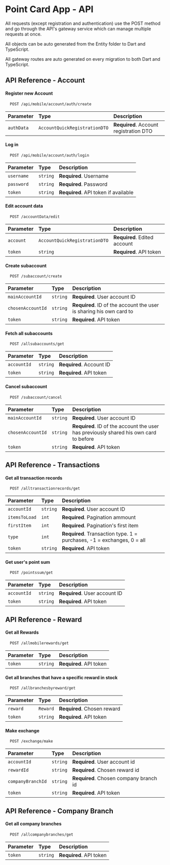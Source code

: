 #  Point Card App - API

All requests (except registration and authentication) use the POST method and go through the API's gateway service which can manage multiple requests at once.

All objects can be auto generated from the Entity folder to Dart and TypeScript. 

All gateway routes are auto generated on every migration to both Dart and TypeScript.

## API Reference - Account

#### Register new Account

```http
  POST /api/mobile/account/auth/create
```

| Parameter | Type     | Description                |
| :-------- | :------- | :------------------------- |
| `authData` | `AccountQuickRegistrationDTO` | **Required**. Account registration DTO |

#### Log in

```http
  POST /api/mobile/account/auth/login
```

| Parameter | Type     | Description                       |
| :-------- | :------- | :-------------------------------- |
| `username` | `string` | **Required**. Username |
| `password` | `string` | **Required**. Password |
| `token` | `string` | **Required**. API token if available |


#### Edit account data

```http
  POST /accountData/edit
```

| Parameter | Type     | Description                       |
| :-------- | :------- | :-------------------------------- |
| `account` | `AccountQuickRegistrationDTO` | **Required**. Edited account |
| `token` | `string` | **Required**. API token |


#### Create subaccount

```http
  POST /subaccount/create
```

| Parameter | Type     | Description                       |
| :-------- | :------- | :-------------------------------- |
| `mainAccountId` | `string` | **Required**. User account ID |
| `chosenAccountId` | `string` | **Required**. ID of the account the user is sharing his own card to |
| `token` | `string` | **Required**. API token |


#### Fetch all subaccounts

```http
  POST /allsubaccounts/get
```

| Parameter | Type     | Description                       |
| :-------- | :------- | :-------------------------------- |
| `accountId` | `string` | **Required**. Account ID |
| `token` | `string` | **Required**. API token |


#### Cancel subaccount

```http
  POST /subaccount/cancel
```

| Parameter | Type     | Description                       |
| :-------- | :------- | :-------------------------------- |
| `mainAccountId` | `string` | **Required**. User account ID |
| `chosenAccountId` | `string` | **Required**. ID of the account the user has previously shared his own card to before |
| `token` | `string` | **Required**. API token |

## API Reference - Transactions

#### Get all transaction records

```http
  POST /alltransactionrecords/get
```

| Parameter | Type     | Description                       |
| :-------- | :------- | :-------------------------------- |
| `accountId` | `string` | **Required**. User account ID |
| `itemsToLoad` | `int` | **Required**. Pagination ammount |
| `firstItem` | `int` | **Required**. Pagination's first item |
| `type` | `int` | **Required**. Transaction type. 1 = purchases, -1 = exchanges, 0 = all |
| `token` | `string` | **Required**. API token |

#### Get user's point sum

```http
  POST /pointssum/get
```

| Parameter | Type     | Description                       |
| :-------- | :------- | :-------------------------------- |
| `accountId` | `string` | **Required**. User account ID |
| `token` | `string` | **Required**. API token |

## API Reference - Reward

#### Get all Rewards

```http
  POST /allmobilerewards/get
```

| Parameter | Type     | Description                       |
| :-------- | :------- | :-------------------------------- |
| `token` | `string` | **Required**. API token |

#### Get all branches that have a specific reward in stock

```http
  POST /allbranchesbyreward/get
```

| Parameter | Type     | Description                       |
| :-------- | :------- | :-------------------------------- |
| `reward` | `Reward` | **Required**. Chosen reward |
| `token` | `string` | **Required**. API token |

#### Make exchange

```http
  POST /exchange/make
```

| Parameter | Type     | Description                       |
| :-------- | :------- | :-------------------------------- |
| `accountId` | `string` | **Required**. User account id|
| `rewardId` | `string` | **Required**. Chosen reward id|
| `companyBranchId` | `string` | **Required**. Chosen company branch id|
| `token` | `string` | **Required**. API token |

## API Reference - Company Branch

#### Get all company branches

```http
  POST /allcompanybranches/get
```

| Parameter | Type     | Description                       |
| :-------- | :------- | :-------------------------------- |
| `token` | `string` | **Required**. API token |


